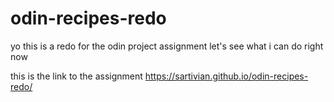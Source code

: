 # odin-recipes-redo
yo this is a redo for the odin project assignment let's see what i can do right now

this is the link to the assignment
https://sartivian.github.io/odin-recipes-redo/
